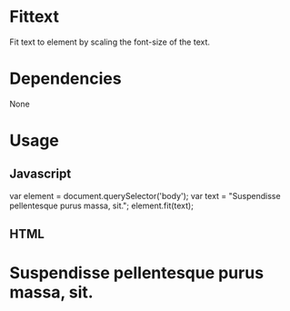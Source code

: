 # Fittext
Fit text to element by scaling the font-size of the text.

# Dependencies
None

# Usage

## Javascript
var element = document.querySelector('body');
var text = "Suspendisse pellentesque purus massa, sit.";
element.fit(text);

## HTML
<h1 fittext>Suspendisse pellentesque purus massa, sit.</h1>